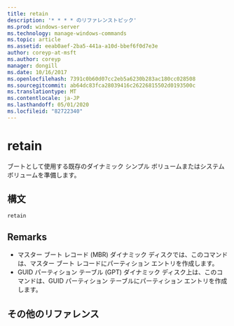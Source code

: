 ```yaml
---
title: retain
description: '* * * * のリファレンストピック'
ms.prod: windows-server
ms.technology: manage-windows-commands
ms.topic: article
ms.assetid: eeab0aef-2ba5-441a-a10d-bbef6f0d7e3e
author: coreyp-at-msft
ms.author: coreyp
manager: dongill
ms.date: 10/16/2017
ms.openlocfilehash: 7391c0b60d07cc2eb5a6230b283ac180cc028508
ms.sourcegitcommit: ab64dc83fca28039416c26226815502d0193500c
ms.translationtype: MT
ms.contentlocale: ja-JP
ms.lasthandoff: 05/01/2020
ms.locfileid: "82722340"
---
```

# <a name="retain"></a>retain



ブートとして使用する既存のダイナミック シンプル ボリュームまたはシステム ボリュームを準備します。

## <a name="syntax"></a>構文

```
retain
```

## <a name="remarks"></a>Remarks

-   マスター ブート レコード (MBR) ダイナミック ディスクでは、このコマンドは、マスター ブート レコードにパーティション エントリを作成します。
-   GUID パーティション テーブル (GPT) ダイナミック ディスク上は、このコマンドは、GUID パーティション テーブルにパーティション エントリを作成します。

## <a name="additional-references"></a>その他のリファレンス

